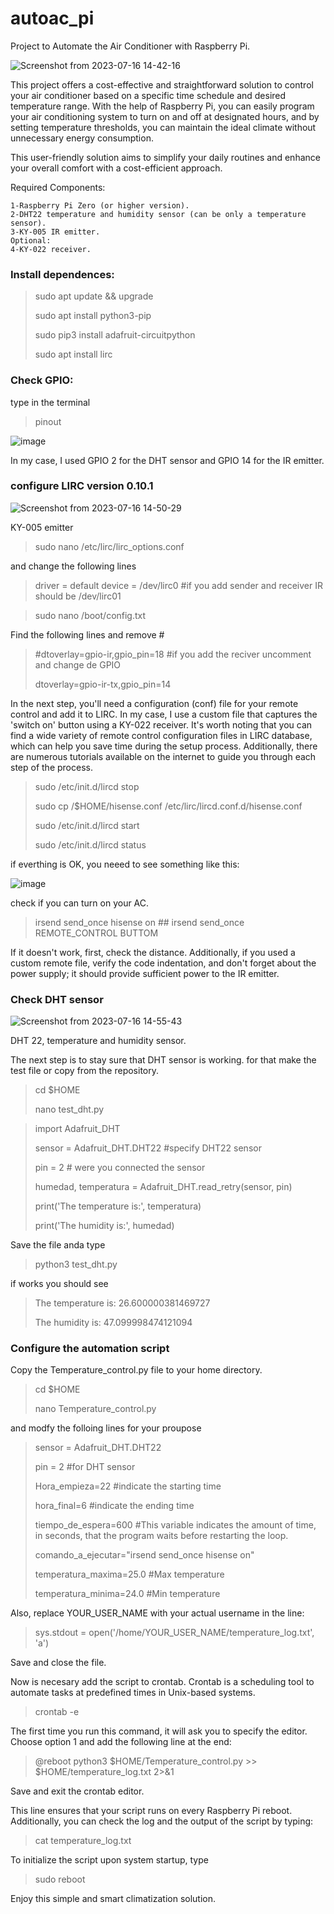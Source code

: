 # autoac_pi

Project to Automate the Air Conditioner with Raspberry Pi. 

![Screenshot from 2023-07-16 14-42-16](https://github.com/Condemor-bit/autoac_pi/assets/119131987/908c55d5-befc-4586-8dc0-3e3a603ff9a6)

This project offers a cost-effective and straightforward solution to control your air conditioner based on a specific time schedule and desired temperature range. With the help of Raspberry Pi, you can easily program your air conditioning system to turn on and off at designated hours, and by setting temperature thresholds, you can maintain the ideal climate without unnecessary energy consumption.

This user-friendly solution aims to simplify your daily routines and enhance your overall comfort with a cost-efficient approach.

Required Components:

    1-Raspberry Pi Zero (or higher version).
    2-DHT22 temperature and humidity sensor (can be only a temperature sensor).
    3-KY-005 IR emitter.
    Optional:
    4-KY-022 receiver.





### Install dependences:

>sudo apt update && upgrade
>
>sudo apt install python3-pip
>
>sudo pip3 install adafruit-circuitpython
>
>sudo apt install lirc


### Check GPIO:

type in the terminal 

>pinout

![image](https://github.com/Condemor-bit/autoac_pi/assets/119131987/6d6ca952-7855-4fca-96fa-754c9539d6f9)

In my case, I used GPIO 2 for the DHT sensor and GPIO 14 for the IR emitter.

### configure LIRC version 0.10.1

![Screenshot from 2023-07-16 14-50-29](https://github.com/Condemor-bit/autoac_pi/assets/119131987/7324f612-02c7-4b98-8ec1-95b2e1c1c36f)

KY-005 emitter

>sudo nano /etc/lirc/lirc_options.conf 

and change the following lines

>driver          = default
>device          = /dev/lirc0  #if you add sender and receiver IR should be /dev/lirc01

>sudo nano /boot/config.txt

Find the following lines and remove #

>#dtoverlay=gpio-ir,gpio_pin=18  #if you add the reciver uncomment and change de GPIO
>
>dtoverlay=gpio-ir-tx,gpio_pin=14

In the next step, you'll need a configuration (conf) file for your remote control and add it to LIRC. In my case, I use a custom file that captures the 'switch on' button using a KY-022 receiver. It's worth noting that you can find a wide variety of remote control configuration files in LIRC database, which can help you save time during the setup process. Additionally, there are numerous tutorials available on the internet to guide you through each step of the process.

>sudo /etc/init.d/lircd stop
>
>sudo cp /$HOME/hisense.conf /etc/lirc/lircd.conf.d/hisense.conf
>
>sudo /etc/init.d/lircd start
>
>sudo /etc/init.d/lircd status

if everthing is OK, you neeed to see something like this:

![image](https://github.com/Condemor-bit/autoac_pi/assets/119131987/8e9cbce1-d519-45ee-983b-f3608d8963c5)


check if you can turn on your AC. 


>irsend send_once hisense on ## irsend send_once REMOTE_CONTROL BUTTOM
>
If it doesn't work, first, check the distance. Additionally, if you used a custom remote file, verify the code indentation, and don't forget about the power supply; it should provide sufficient power to the IR emitter.

### Check DHT sensor
![Screenshot from 2023-07-16 14-55-43](https://github.com/Condemor-bit/autoac_pi/assets/119131987/c87ce4f4-2088-4ac1-8035-cdd331175b2e)

DHT 22, temperature and humidity sensor.

The next step is to stay sure that DHT sensor is working. for that make the test file or copy from the repository.

>cd $HOME
>
>nano test_dht.py


>import Adafruit_DHT
>
>sensor = Adafruit_DHT.DHT22 #specify  DHT22 sensor
>
>pin = 2  # were you connected the sensor
>
>humedad, temperatura = Adafruit_DHT.read_retry(sensor, pin)
>
>print('The temperature is:', temperatura)
>
>print('The humidity is:', humedad)

Save the file anda type

>python3 test_dht.py

if works you should see 

>The temperature is: 26.600000381469727
>
>The humidity is: 47.099998474121094

### Configure the automation script

Copy the Temperature_control.py file to your home directory.

>cd $HOME
>
>nano Temperature_control.py

and modfy the folloing lines for your proupose

>sensor = Adafruit_DHT.DHT22
>
>pin = 2 #for DHT sensor
>
>Hora_empieza=22 #indicate the starting time
>
>hora_final=6  #indicate the ending time
>
>tiempo_de_espera=600 #This variable indicates the amount of time, in seconds, that the program waits before restarting the loop.
>
>comando_a_ejecutar="irsend send_once hisense on"
>
>temperatura_maxima=25.0  #Max temperature
>
>temperatura_minima=24.0  #Min temperature


Also, replace YOUR_USER_NAME with your actual username in the line:

>sys.stdout = open('/home/YOUR_USER_NAME/temperature_log.txt', 'a')

Save and close the file.

Now is necesary add the script to crontab. Crontab is a scheduling tool to automate tasks at predefined times in Unix-based systems. 

>crontab -e

The first time you run this command, it will ask you to specify the editor. Choose option 1 and add the following line at the end:

>@reboot python3 $HOME/Temperature_control.py >> $HOME/temperature_log.txt 2>&1

Save and exit the crontab editor.

This line ensures that your script runs on every Raspberry Pi reboot. Additionally, you can check the log and the output of the script by typing:
>cat temperature_log.txt

To initialize the script upon system startup, type 

>sudo reboot





Enjoy this simple and smart climatization solution.
